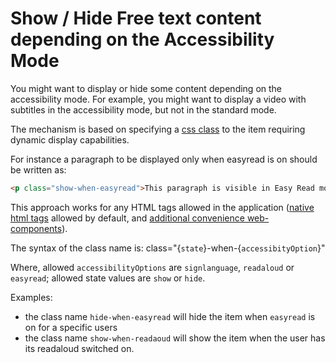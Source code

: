 # Show / Hide Free text content depending on the Accessibility Mode

You might want to display or hide some content depending on the accessibility mode. For example, you might want to display a video with subtitles in the accessibility mode, but not in the standard mode.

The mechanism is based on specifying a [css class](https://developer.mozilla.org/en-US/docs/Web/CSS/Class_selectors) to the item requiring dynamic display capabilities. 

For instance a paragraph to be displayed only when easyread is on should be written as: 
```html
<p class="show-when-easyread">This paragraph is visible in Easy Read mode only</p>
```

This approach works for any HTML tags allowed in the application ([native html tags](https://developer.mozilla.org/en-US/docs/Web/HTML/Element) allowed by default, and [additional convenience web-components](./md-web-components.md)).

The syntax of the class name is: class="{`state`}-when-{`accessibityOption`}"

Where, allowed `accessibilityOptions` are `signlanguage`, `readaloud` or `easyread`; allowed state values are `show` or `hide`. 

Examples: 
- the class name `hide-when-easyread` will hide the item when `easyread` is on for a specific users
- the class name `show-when-readaoud` will show the item when the user has its readaloud switched on. 
